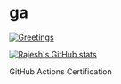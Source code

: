 # ga

[![Greetings](https://github.com/rajeshps07/ga/actions/workflows/greetings.yml/badge.svg)](https://github.com/rajeshps07/ga/actions/workflows/greetings.yml)

[![Rajesh's GitHub stats](https://github-readme-stats.vercel.app/api?username=rajeshps07)](https://github.com/rajeshps07/github-readme-stats)


GitHub Actions Certification


